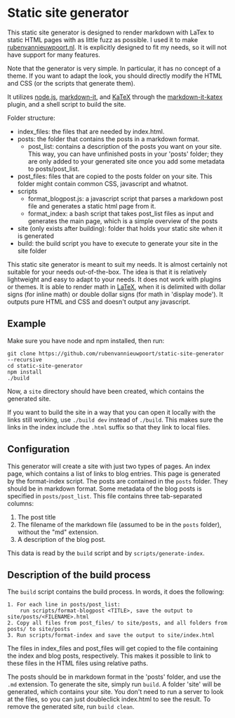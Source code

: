 # Static site generator

This static site generator is designed to render markdown with LaTex to static HTML pages with as little fuzz as possible. I used it to make [rubenvannieuwpoort.nl](https://rubenvannieuwpoort.nl). It is explicitly designed to fit my needs, so it will not have support for many features.

Note that the generator is very simple. In particular, it has no concept of a theme. If you want to adapt the look, you should directly modify the HTML and CSS (or the scripts that generate them).

It utilizes [node.js](https://github.com/nodejs/node), [markdown-it](https://github.com/markdown-it/markdown-it), and [KaTeX](https://github.com/KaTeX/KaTeX) through the [markdown-it-katex](https://github.com/waylonflinn/markdown-it-katex) plugin, and a shell script to build the site.

Folder structure:
  - index_files: the files that are needed by index.html.
  - posts: the folder that contains the posts in a markdown format.
    - post_list: contains a description of the posts you want on your site. This way, you can have unfinished posts in your 'posts' folder; they are only added to your generated site once you add some metadata to posts/post_list.
  - post_files: files that are copied to the posts folder on your site. This folder might contain common CSS, javascript and whatnot.
  - scripts
    - format_blogpost.js: a javascript script that parses a markdown post file and generates a static html page from it.
    - format_index: a bash script that takes post_list files as input and generates the main page, which is a simple overview of the posts
  - site (only exists after building): folder that holds your static site when it is generated
  - build: the build script you have to execute to generate your site in the site folder

This static site generator is meant to suit my needs. It is almost certainly not suitable for your needs out-of-the-box. The idea is that it is relatively lightweight and easy to adapt to your needs. It does not work with plugins or themes. It is able to render math in [LaTeX](https://en.wikipedia.org/wiki/LaTeX), when it is delimited with dollar signs (for inline math) or double dollar signs (for math in 'display mode'). It outputs pure HTML and CSS and doesn't output any javascript.


## Example

Make sure you have node and npm installed, then run:

	git clone https://github.com/rubenvannieuwpoort/static-site-generator --recursive
	cd static-site-generator
	npm install
	./build

Now, a `site` directory should have been created, which contains the generated site.

If you want to build the site in a way that you can open it locally with the links still working, use `./build dev` instead of `./build`. This makes sure the links in the index include the `.html` suffix so that they link to local files.


## Configuration

This generator will create a site with just two types of pages. An index page, which contains a list of links to blog entries. This page is generated by the format-index script. The posts are contained in the `posts` folder. They should be in markdown format. Some metadata of the blog posts is specified in `posts/post_list`. This file contains three tab-separated columns:
  1. The post title
  2. The filename of the markdown file (assumed to be in the `posts` folder), without the "md" extension.
  3. A description of the blog post.

This data is read by the `build` script and by `scripts/generate-index`.


## Description of the build process

The `build` script contains the build process. In words, it does the following:

    1. For each line in posts/post_list:
	    run scripts/format-blogpost <TITLE>, save the output to site/posts/<FILENAME>.html
	2. Copy all files from post_files/ to site/posts, and all folders from posts/ to site/posts
	3. Run scripts/format-index and save the output to site/index.html

The files in index_files and post_files will get copied to the file containing the index and blog posts, respectively. This makes it possible to link to these files in the HTML files using relative paths.

The posts should be in markdown format in the 'posts' folder, and use the `.md` extension. To generate the site, simply run `build`. A folder 'site' will be generated, which contains your site. You don't need to run a server to look at the files, so you can just doubleclick index.html to see the result. To remove the generated site, run `build clean`.
